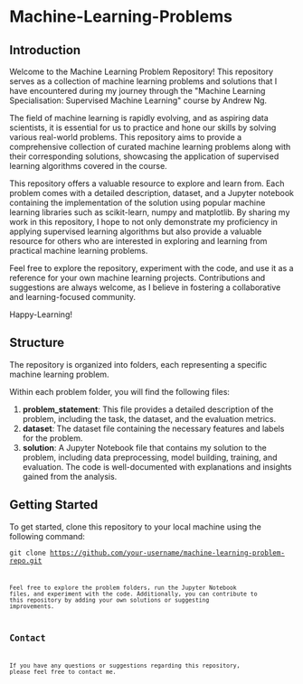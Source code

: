 # Machine-Learning-Problems

## Introduction
Welcome to the Machine Learning Problem Repository! This repository serves as a collection of machine learning problems and solutions that I have encountered during my journey through the "Machine Learning Specialisation: Supervised Machine Learning" course by Andrew Ng.

The field of machine learning is rapidly evolving, and as aspiring data scientists, it is essential for us to practice and hone our skills by solving various real-world problems. This repository aims to provide a comprehensive collection of curated machine learning problems along with their corresponding solutions, showcasing the application of supervised learning algorithms covered in the course.

This repository offers a valuable resource to explore and learn from. Each problem comes with a detailed description, dataset, and a Jupyter notebook containing the implementation of the solution using popular machine learning libraries such as scikit-learn, numpy and matplotlib.
By sharing my work in this repository, I hope to not only demonstrate my proficiency in applying supervised learning algorithms but also provide a valuable resource for others who are interested in exploring and learning from practical machine learning problems.

Feel free to explore the repository, experiment with the code, and use it as a reference for your own machine learning projects. Contributions and suggestions are always welcome, as I believe in fostering a collaborative and learning-focused community.

Happy-Learning!

## Structure
The repository is organized into folders, each representing a specific machine learning problem. 

Within each problem folder, you will find the following files:

  1. **problem_statement**: This file provides a detailed description of the problem, including the task, the dataset, and the evaluation metrics.
  2. **dataset**: The dataset file containing the necessary features and labels for the problem.
  3. **solution**: A Jupyter Notebook file that contains my solution to the problem, including data preprocessing, model building, training, and     evaluation. The code is well-documented with explanations and insights gained from the analysis.

## Getting Started
To get started, clone this repository to your local machine using the following command:

<code>git clone https://github.com/your-username/machine-learning-problem-repo.git <code>

Feel free to explore the problem folders, run the Jupyter Notebook files, and experiment with the code. Additionally, you can contribute to this repository by adding your own solutions or suggesting improvements.

## Contact
If you have any questions or suggestions regarding this repository, please feel free to contact me.
